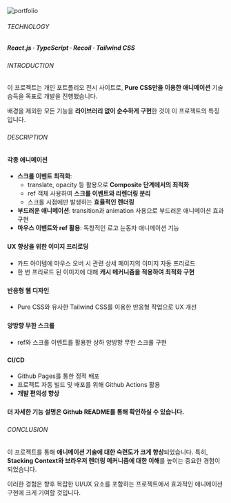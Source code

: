 ![portfolio](https://github.com/jhchoi1182/portfolio/assets/116577489/f03fec3a-cae2-4b0b-a53b-26af46239cf9)

###### TECHNOLOGY

##### React.js · TypeScript · Recoil · Tailwind CSS

###

###### INTRODUCTION

이 프로젝트는 개인 포트폴리오 전시 사이트로, **Pure CSS만을 이용한 애니메이션** 기술 습득을 목표로 개발을 진행했습니다.

배경을 제외한 모든 기능을 **라이브러리 없이 순수하게 구현**한 것이 이 프로젝트의 특징입니다.

###

###### DESCRIPTION

#### 각종 애니메이션

- **스크롤 이벤트 최적화**:
  - translate, opacity 등 활용으로 **Composite 단계에서의 최적화**
  - ref 객체 사용하여 **스크롤 이벤트와 리렌더링 분리**
  - 스크롤 시점에만 발생하는 **효율적인 렌더링**
- **부드러운 애니메이션**: transition과 animation 사용으로 부드러운 애니메이션 효과 구현
- **마우스 이벤트와 ref 활용**: 독창적인 로고 눈동자 애니메이션 기능

###

#### UX 향상을 위한 이미지 프리로딩

- 카드 아이템에 마우스 오버 시 관련 상세 페이지의 이미지 자동 프리로드
- 한 번 프리로드 된 이미지에 대해 **캐시 메커니즘을 적용하여 최적화 구현**

###

#### 반응형 웹 디자인

- Pure CSS와 유사한 Tailwind CSS를 이용한 반응형 작업으로 UX 개선

###

#### 양방향 무한 스크롤

- ref와 스크롤 이벤트를 활용한 상하 양방향 무한 스크롤 구현

###

#### CI/CD

- Github Pages를 통한 정적 배포
- 프로젝트 자동 빌드 및 배포를 위해 Github Actions 활용
- **개발 편의성 향상**

###

**더 자세한 기능 설명은 Github README를 통해 확인하실 수 있습니다.**

###

###### CONCLUSION

이 프로젝트를 통해 **애니메이션 기술에 대한 숙련도가 크게 향상**되었습니다. 특히, **Stacking Context와 브라우저 렌더링 메커니즘에 대한 이해**를 높이는 중요한 경험이 되었습니다.

이러한 경험은 향후 복잡한 UI/UX 요소를 포함하는 프로젝트에서 효과적인 애니메이션 구현에 크게 기여할 것입니다.
